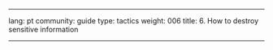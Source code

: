 

---

lang: pt
community: guide
type: tactics
weight: 006
title: 6. How to destroy sensitive information

---

<stub>

